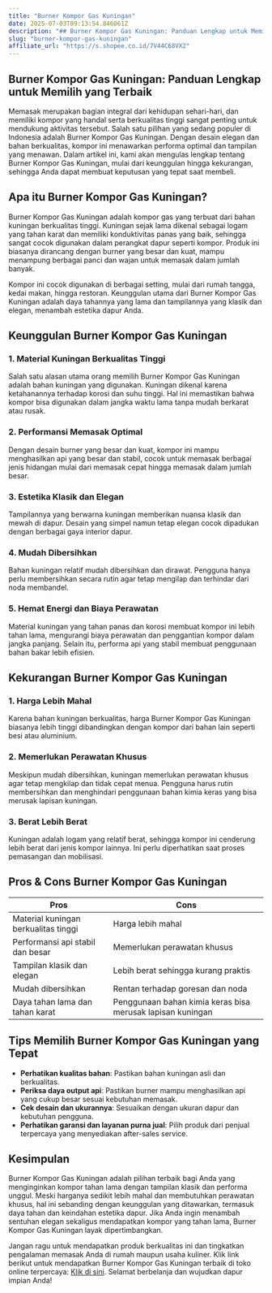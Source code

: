 ```yaml
---
title: "Burner Kompor Gas Kuningan"
date: 2025-07-03T09:13:54.846061Z
description: "## Burner Kompor Gas Kuningan: Panduan Lengkap untuk Memilih yang Terbaik..."
slug: "burner-kompor-gas-kuningan"
affiliate_url: "https://s.shopee.co.id/7V44C68VX2"
---
```

## Burner Kompor Gas Kuningan: Panduan Lengkap untuk Memilih yang Terbaik

Memasak merupakan bagian integral dari kehidupan sehari-hari, dan memiliki kompor yang handal serta berkualitas tinggi sangat penting untuk mendukung aktivitas tersebut. Salah satu pilihan yang sedang populer di Indonesia adalah Burner Kompor Gas Kuningan. Dengan desain elegan dan bahan berkualitas, kompor ini menawarkan performa optimal dan tampilan yang menawan. Dalam artikel ini, kami akan mengulas lengkap tentang Burner Kompor Gas Kuningan, mulai dari keunggulan hingga kekurangan, sehingga Anda dapat membuat keputusan yang tepat saat membeli.

## Apa itu Burner Kompor Gas Kuningan?

Burner Kompor Gas Kuningan adalah kompor gas yang terbuat dari bahan kuningan berkualitas tinggi. Kuningan sejak lama dikenal sebagai logam yang tahan karat dan memiliki konduktivitas panas yang baik, sehingga sangat cocok digunakan dalam perangkat dapur seperti kompor. Produk ini biasanya dirancang dengan burner yang besar dan kuat, mampu menampung berbagai panci dan wajan untuk memasak dalam jumlah banyak.

Kompor ini cocok digunakan di berbagai setting, mulai dari rumah tangga, kedai makan, hingga restoran. Keunggulan utama dari Burner Kompor Gas Kuningan adalah daya tahannya yang lama dan tampilannya yang klasik dan elegan, menambah estetika dapur Anda.

## Keunggulan Burner Kompor Gas Kuningan

### 1. Material Kuningan Berkualitas Tinggi

Salah satu alasan utama orang memilih Burner Kompor Gas Kuningan adalah bahan kuningan yang digunakan. Kuningan dikenal karena ketahanannya terhadap korosi dan suhu tinggi. Hal ini memastikan bahwa kompor bisa digunakan dalam jangka waktu lama tanpa mudah berkarat atau rusak.

### 2. Performansi Memasak Optimal

Dengan desain burner yang besar dan kuat, kompor ini mampu menghasilkan api yang besar dan stabil, cocok untuk memasak berbagai jenis hidangan mulai dari memasak cepat hingga memasak dalam jumlah besar.

### 3. Estetika Klasik dan Elegan

Tampilannya yang berwarna kuningan memberikan nuansa klasik dan mewah di dapur. Desain yang simpel namun tetap elegan cocok dipadukan dengan berbagai gaya interior dapur.

### 4. Mudah Dibersihkan

Bahan kuningan relatif mudah dibersihkan dan dirawat. Pengguna hanya perlu membersihkan secara rutin agar tetap mengilap dan terhindar dari noda membandel.

### 5. Hemat Energi dan Biaya Perawatan

Material kuningan yang tahan panas dan korosi membuat kompor ini lebih tahan lama, mengurangi biaya perawatan dan penggantian kompor dalam jangka panjang. Selain itu, performa api yang stabil membuat penggunaan bahan bakar lebih efisien.

## Kekurangan Burner Kompor Gas Kuningan

### 1. Harga Lebih Mahal

Karena bahan kuningan berkualitas, harga Burner Kompor Gas Kuningan biasanya lebih tinggi dibandingkan dengan kompor dari bahan lain seperti besi atau aluminium.

### 2. Memerlukan Perawatan Khusus

Meskipun mudah dibersihkan, kuningan memerlukan perawatan khusus agar tetap mengkilap dan tidak cepat menua. Pengguna harus rutin membersihkan dan menghindari penggunaan bahan kimia keras yang bisa merusak lapisan kuningan.

### 3. Berat Lebih Berat

Kuningan adalah logam yang relatif berat, sehingga kompor ini cenderung lebih berat dari jenis kompor lainnya. Ini perlu diperhatikan saat proses pemasangan dan mobilisasi.

## Pros & Cons Burner Kompor Gas Kuningan

| **Pros**                                    | **Cons**                                    |
|----------------------------------------------|--------------------------------------------|
| Material kuningan berkualitas tinggi       | Harga lebih mahal                        |
| Performansi api stabil dan besar           | Memerlukan perawatan khusus             |
| Tampilan klasik dan elegan                 | Lebih berat sehingga kurang praktis   |
| Mudah dibersihkan                          | Rentan terhadap goresan dan noda     |
| Daya tahan lama dan tahan karat           | Penggunaan bahan kimia keras bisa merusak lapisan kuningan |

## Tips Memilih Burner Kompor Gas Kuningan yang Tepat

- **Perhatikan kualitas bahan**: Pastikan bahan kuningan asli dan berkualitas.
- **Periksa daya output api**: Pastikan burner mampu menghasilkan api yang cukup besar sesuai kebutuhan memasak.
- **Cek desain dan ukurannya**: Sesuaikan dengan ukuran dapur dan kebutuhan pengguna.
- **Perhatikan garansi dan layanan purna jual**: Pilih produk dari penjual terpercaya yang menyediakan after-sales service.

## Kesimpulan

Burner Kompor Gas Kuningan adalah pilihan terbaik bagi Anda yang menginginkan kompor tahan lama dengan tampilan klasik dan performa unggul. Meski harganya sedikit lebih mahal dan membutuhkan perawatan khusus, hal ini sebanding dengan keunggulan yang ditawarkan, termasuk daya tahan dan keindahan estetika dapur. Jika Anda ingin menambah sentuhan elegan sekaligus mendapatkan kompor yang tahan lama, Burner Kompor Gas Kuningan layak dipertimbangkan.

Jangan ragu untuk mendapatkan produk berkualitas ini dan tingkatkan pengalaman memasak Anda di rumah maupun usaha kuliner. Klik link berikut untuk mendapatkan Burner Kompor Gas Kuningan terbaik di toko online terpercaya: [Klik di sini](https://s.shopee.co.id/7V44C68VX2). Selamat berbelanja dan wujudkan dapur impian Anda!